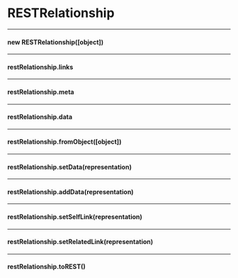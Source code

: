 # RESTRelationship

---------------------------------

#### new RESTRelationship([object])

---------------------------------

#### restRelationship.links

---------------------------------

#### restRelationship.meta

---------------------------------

#### restRelationship.data

---------------------------------

#### restRelationship.fromObject([object])

---------------------------------

#### restRelationship.setData(representation)

---------------------------------

#### restRelationship.addData(representation)

---------------------------------

#### restRelationship.setSelfLink(representation)

---------------------------------

#### restRelationship.setRelatedLink(representation)

---------------------------------

#### restRelationship.toREST()